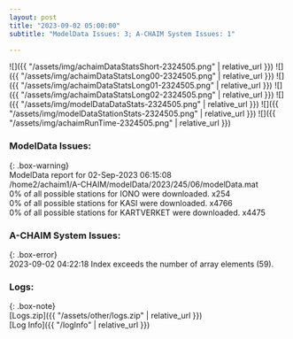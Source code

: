 ```yaml
---
layout: post
title: "2023-09-02 05:00:00"
subtitle: "ModelData Issues: 3; A-CHAIM System Issues: 1"

---
```


![]({{ "/assets/img/achaimDataStatsShort-2324505.png" | relative_url }})
![]({{ "/assets/img/achaimDataStatsLong00-2324505.png" | relative_url }})
![]({{ "/assets/img/achaimDataStatsLong01-2324505.png" | relative_url }})
![]({{ "/assets/img/achaimDataStatsLong02-2324505.png" | relative_url }})
![]({{ "/assets/img/modelDataDataStats-2324505.png" | relative_url }})
![]({{ "/assets/img/modelDataStationStats-2324505.png" | relative_url }})
![]({{ "/assets/img/achaimRunTime-2324505.png" | relative_url }})


### ModelData Issues:  
  
{: .box-warning}  
 ModelData report for 02-Sep-2023 06:15:08   
 /home2/achaim1/A-CHAIM/modelData/2023/245/06/modelData.mat   
 0% of all possible stations for IONO were downloaded. x254   
 0% of all possible stations for KASI were downloaded. x4766   
 0% of all possible stations for KARTVERKET were downloaded. x4475   
  
### A-CHAIM System Issues:  
  
{: .box-error}  
2023-09-02 04:22:18 Index exceeds the number of array elements (59).  

### Logs:  
  
{: .box-note}  
[Logs.zip]({{ "/assets/other/logs.zip" | relative_url }})  
[Log Info]({{ "/logInfo" | relative_url }})  
